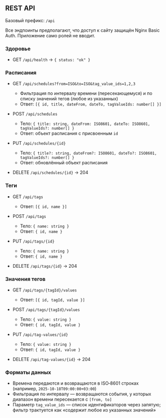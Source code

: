 ## REST API

Базовый префикс: `/api`

Все эндпоинты предполагают, что доступ к сайту защищён Nginx Basic Auth. Приложение само ролей не вводит.

### Здоровье

- GET `/api/health` → `{ status: "ok" }`

### Расписания

- GET `/api/schedules?from=ISO&to=ISO&tag_value_ids=1,2,3`
  - Фильтрация по интервалу времени (пересекающемуся) и по списку значений тегов (любое из указанных)
  - Ответ: `[{ id, title, dateFrom, dateTo, tagValueIds: number[] }]`

- POST `/api/schedules`
  - Тело: `{ title: string, dateFrom: ISO8601, dateTo: ISO8601, tagValueIds?: number[] }`
  - Ответ: объект расписания с присвоенным `id`

- PUT `/api/schedules/{id}`
  - Тело: `{ title?: string, dateFrom?: ISO8601, dateTo?: ISO8601, tagValueIds?: number[] }`
  - Ответ: обновлённый объект расписания

- DELETE `/api/schedules/{id}` → 204

### Теги

- GET `/api/tags`
  - Ответ: `[{ id, name }]`

- POST `/api/tags`
  - Тело: `{ name: string }`
  - Ответ: `{ id, name }`

- PUT `/api/tags/{id}`
  - Тело: `{ name: string }`
  - Ответ: `{ id, name }`

- DELETE `/api/tags/{id}` → 204

### Значения тегов

- GET `/api/tags/{tagId}/values`
  - Ответ: `[{ id, tagId, value }]`

- POST `/api/tags/{tagId}/values`
  - Тело: `{ value: string }`
  - Ответ: `{ id, tagId, value }`

- PUT `/api/tag-values/{id}`
  - Тело: `{ value: string }`
  - Ответ: `{ id, tagId, value }`

- DELETE `/api/tag-values/{id}` → 204

### Форматы данных

- Времена передаются и возвращаются в ISO‑8601 строках (например, `2025-10-18T09:00:00+03:00`)
- Фильтрация по интервалу — возвращаются события, у которых диапазон времени пересекается с `[from, to]`
- Параметр `tag_value_ids` — список идентификаторов через запятую; фильтр трактуется как «содержит любое из указанных значений»


